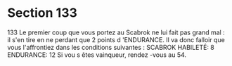# Section 133

133
Le premier coup que vous portez au Scabrok ne lui fait pas grand
mal : il s'en tire en ne perdant que 2 points d 'ENDURANCE.  Il
va donc falloir que vous l'affrontiez dans les conditions suivantes
:
SCABROK  HABILETÉ:  8 ENDURANCE:  12
Si vou s êtes vainqueur, rendez -vous au 54.